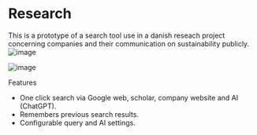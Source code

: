 # Research
This is a prototype of a search tool use in a danish reseach project concerning companies and their communication on sustainability publicly.
![image](https://github.com/user-attachments/assets/0d5b4cde-07c0-4f58-88c4-70fcac517346)


![image](https://github.com/user-attachments/assets/b58dcaaa-51ae-417a-8a37-10649fa05822)

Features
- One click search via Google web, scholar, company website and AI (ChatGPT).
- Remembers previous search results.
- Configurable query and AI settings.
